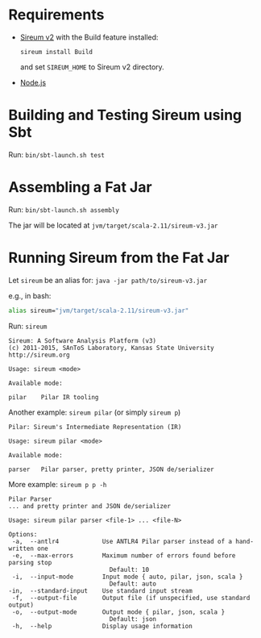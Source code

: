 Requirements
============

* [Sireum v2](http://sireum.org) with the Build feature installed:

  `sireum install Build`

  and set `SIREUM_HOME` to Sireum v2 directory.

* [Node.js](https://nodejs.org)


Building and Testing Sireum using Sbt
=====================================

Run: `bin/sbt-launch.sh test`


Assembling a Fat Jar
====================

Run: `bin/sbt-launch.sh assembly`
 
The jar will be located at `jvm/target/scala-2.11/sireum-v3.jar`


Running Sireum from the Fat Jar
===============================

Let `sireum` be an alias for: `java -jar path/to/sireum-v3.jar`

e.g., in bash:

```bash
alias sireum="jvm/target/scala-2.11/sireum-v3.jar"
```

Run: `sireum`

```
Sireum: A Software Analysis Platform (v3)
(c) 2011-2015, SAnToS Laboratory, Kansas State University
http://sireum.org

Usage: sireum <mode>

Available mode:

pilar    Pilar IR tooling
```

Another example: `sireum pilar` (or simply `sireum p`)

```
Pilar: Sireum's Intermediate Representation (IR)

Usage: sireum pilar <mode>

Available mode:

parser   Pilar parser, pretty printer, JSON de/serializer
```

More example: `sireum p p -h`

```
Pilar Parser
... and pretty printer and JSON de/serializer

Usage: sireum pilar parser <file-1> ... <file-N>

Options:
 -a,  --antlr4            Use ANTLR4 Pilar parser instead of a hand-written one
 -e,  --max-errors        Maximum number of errors found before parsing stop
                            Default: 10
 -i,  --input-mode        Input mode { auto, pilar, json, scala }
                            Default: auto
-in,  --standard-input    Use standard input stream
 -f,  --output-file       Output file (if unspecified, use standard output)
 -o,  --output-mode       Output mode { pilar, json, scala }
                            Default: json
 -h,  --help              Display usage information
```